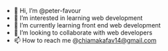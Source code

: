 - 👋 Hi, I’m @peter-favour
- 👀 I’m interested in learning web development
- 🌱 I’m currently learning front end web development
- 💞️ I’m looking to collaborate with web developers
- 📫 How to reach me @chiamakafav14@gmail.com

<!---
peter-favour/peter-favour is a ✨ special ✨ repository because its `README.md` (this file) appears on your GitHub profile.
You can click the Preview link to take a look at your changes.
--->
